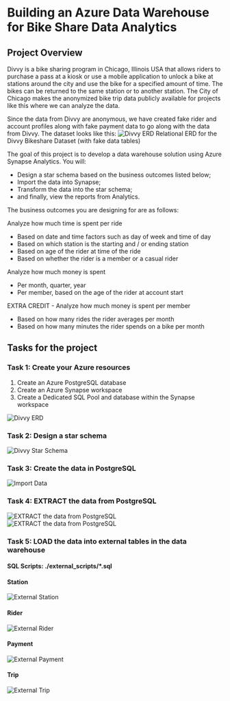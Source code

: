 # Building an Azure Data Warehouse for Bike Share Data Analytics

## Project Overview
Divvy is a bike sharing program in Chicago, Illinois USA that allows riders to purchase a pass at a kiosk or use a mobile application to unlock a bike at stations around the city and use the bike for a specified amount of time. The bikes can be returned to the same station or to another station. The City of Chicago makes the anonymized bike trip data publicly available for projects like this where we can analyze the data.

Since the data from Divvy are anonymous, we have created fake rider and account profiles along with fake payment data to go along with the data from Divvy. The dataset looks like this:
<img src="./images/divvy-erd.png" title="Divvy ERD">
Relational ERD for the Divvy Bikeshare Dataset (with fake data tables)

The goal of this project is to develop a data warehouse solution using Azure Synapse Analytics. You will:
- Design a star schema based on the business outcomes listed below;
- Import the data into Synapse;
- Transform the data into the star schema;
- and finally, view the reports from Analytics.

The business outcomes you are designing for are as follows:

Analyze how much time is spent per ride
- Based on date and time factors such as day of week and time of day
- Based on which station is the starting and / or ending station
- Based on age of the rider at time of the ride
- Based on whether the rider is a member or a casual rider

Analyze how much money is spent
- Per month, quarter, year
- Per member, based on the age of the rider at account start

EXTRA CREDIT - Analyze how much money is spent per member
- Based on how many rides the rider averages per month
- Based on how many minutes the rider spends on a bike per month

## Tasks for the project
### Task 1: Create your Azure resources
1. Create an Azure PostgreSQL database
2. Create an Azure Synapse workspace
3. Create a Dedicated SQL Pool and database within the Synapse workspace

<img src="./images/all_resources.png" title="Divvy ERD">

### Task 2: Design a star schema
<img src="./images/divvy_star_schema.jpg" title="Divvy Star Schema">

### Task 3: Create the data in PostgreSQL
<img src="./images/import_data.png" title="Import Data">

### Task 4: EXTRACT the data from PostgreSQL
<img src="./images/load_data_from_postgreSQL_to_blob_storage_2.png" title="EXTRACT the data from PostgreSQL">

<img src="./images/load_data_from_postgreSQL_to_blob_storage.png" title="EXTRACT the data from PostgreSQL">

### Task 5: LOAD the data into external tables in the data warehouse
#### SQL Scripts: ./external_scripts/*.sql
#### Station
<img src="./images/external_stations.png" title="External Station">

#### Rider
<img src="./images/external_riders.png" title="External Rider">

#### Payment
<img src="./images/external_payments.png" title="External Payment">


#### Trip
<img src="./images/external_trips.png" title="External Trip">

